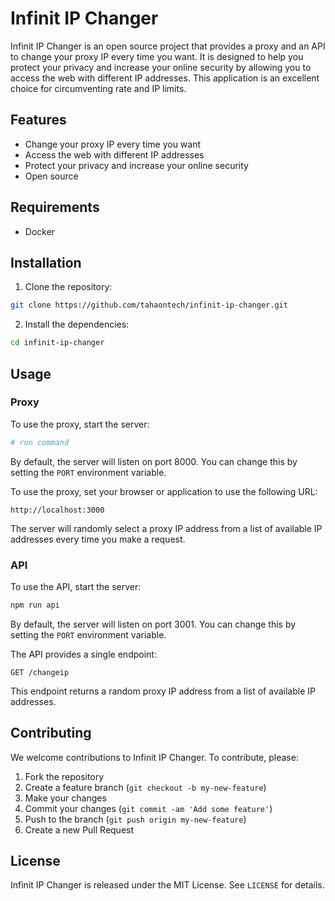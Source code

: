 # Infinit IP Changer

Infinit IP Changer is an open source project that provides a proxy and an API to change your proxy IP every time you want. It is designed to help you protect your privacy and increase your online security by allowing you to access the web with different IP addresses.
This application is an excellent choice for circumventing rate and IP limits.

## Features

- Change your proxy IP every time you want
- Access the web with different IP addresses
- Protect your privacy and increase your online security
- Open source

## Requirements

- Docker

## Installation

1. Clone the repository:

```bash
git clone https://github.com/tahaontech/infinit-ip-changer.git
```

2. Install the dependencies:

```bash
cd infinit-ip-changer
```

## Usage

### Proxy

To use the proxy, start the server:

```bash
# run command
```

By default, the server will listen on port 8000. You can change this by setting the `PORT` environment variable.

To use the proxy, set your browser or application to use the following URL:

```
http://localhost:3000
```

The server will randomly select a proxy IP address from a list of available IP addresses every time you make a request.

### API

To use the API, start the server:

```bash
npm run api
```

By default, the server will listen on port 3001. You can change this by setting the `PORT` environment variable.

The API provides a single endpoint:

```
GET /changeip
```

This endpoint returns a random proxy IP address from a list of available IP addresses.

## Contributing

We welcome contributions to Infinit IP Changer. To contribute, please:

1. Fork the repository
2. Create a feature branch (`git checkout -b my-new-feature`)
3. Make your changes
4. Commit your changes (`git commit -am 'Add some feature'`)
5. Push to the branch (`git push origin my-new-feature`)
6. Create a new Pull Request

## License

Infinit IP Changer is released under the MIT License. See `LICENSE` for details.
